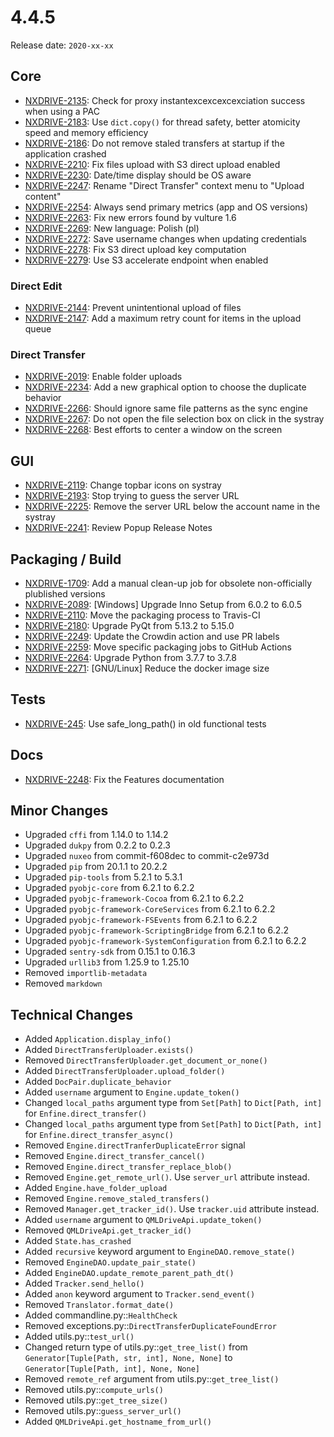 # 4.4.5

Release date: `2020-xx-xx`

## Core

- [NXDRIVE-2135](https://jira.nuxeo.com/browse/NXDRIVE-2135): Check for proxy instantexcexcexcexciation success when using a PAC
- [NXDRIVE-2183](https://jira.nuxeo.com/browse/NXDRIVE-2183): Use `dict.copy()` for thread safety, better atomicity speed and memory efficiency
- [NXDRIVE-2186](https://jira.nuxeo.com/browse/NXDRIVE-2186): Do not remove staled transfers at startup if the application crashed
- [NXDRIVE-2210](https://jira.nuxeo.com/browse/NXDRIVE-2210): Fix files upload with S3 direct upload enabled
- [NXDRIVE-2230](https://jira.nuxeo.com/browse/NXDRIVE-2230): Date/time display should be OS aware
- [NXDRIVE-2247](https://jira.nuxeo.com/browse/NXDRIVE-2247): Rename "Direct Transfer" context menu to "Upload content"
- [NXDRIVE-2254](https://jira.nuxeo.com/browse/NXDRIVE-2254): Always send primary metrics (app and OS versions)
- [NXDRIVE-2263](https://jira.nuxeo.com/browse/NXDRIVE-2263): Fix new errors found by vulture 1.6
- [NXDRIVE-2269](https://jira.nuxeo.com/browse/NXDRIVE-2269): New language: Polish (pl)
- [NXDRIVE-2272](https://jira.nuxeo.com/browse/NXDRIVE-2272): Save username changes when updating credentials
- [NXDRIVE-2278](https://jira.nuxeo.com/browse/NXDRIVE-2278): Fix S3 direct upload key computation
- [NXDRIVE-2279](https://jira.nuxeo.com/browse/NXDRIVE-2279): Use S3 accelerate endpoint when enabled

### Direct Edit

- [NXDRIVE-2144](https://jira.nuxeo.com/browse/NXDRIVE-2144): Prevent unintentional upload of files
- [NXDRIVE-2147](https://jira.nuxeo.com/browse/NXDRIVE-2147): Add a maximum retry count for items in the upload queue

### Direct Transfer

- [NXDRIVE-2019](https://jira.nuxeo.com/browse/NXDRIVE-2019): Enable folder uploads
- [NXDRIVE-2234](https://jira.nuxeo.com/browse/NXDRIVE-2234): Add a new graphical option to choose the duplicate behavior
- [NXDRIVE-2266](https://jira.nuxeo.com/browse/NXDRIVE-2266): Should ignore same file patterns as the sync engine
- [NXDRIVE-2267](https://jira.nuxeo.com/browse/NXDRIVE-2267): Do not open the file selection box on click in the systray
- [NXDRIVE-2268](https://jira.nuxeo.com/browse/NXDRIVE-2268): Best efforts to center a window on the screen

## GUI

- [NXDRIVE-2119](https://jira.nuxeo.com/browse/NXDRIVE-2119): Change topbar icons on systray
- [NXDRIVE-2193](https://jira.nuxeo.com/browse/NXDRIVE-2193): Stop trying to guess the server URL
- [NXDRIVE-2225](https://jira.nuxeo.com/browse/NXDRIVE-2225): Remove the server URL below the account name in the systray
- [NXDRIVE-2241](https://jira.nuxeo.com/browse/NXDRIVE-2241): Review Popup Release Notes

## Packaging / Build

- [NXDRIVE-1709](https://jira.nuxeo.com/browse/NXDRIVE-1709): Add a manual clean-up job for obsolete non-officially plublished versions
- [NXDRIVE-2089](https://jira.nuxeo.com/browse/NXDRIVE-2089): [Windows] Upgrade Inno Setup from 6.0.2 to 6.0.5
- [NXDRIVE-2110](https://jira.nuxeo.com/browse/NXDRIVE-2110): Move the packaging process to Travis-CI
- [NXDRIVE-2180](https://jira.nuxeo.com/browse/NXDRIVE-2180): Upgrade PyQt from 5.13.2 to 5.15.0
- [NXDRIVE-2249](https://jira.nuxeo.com/browse/NXDRIVE-2249): Update the Crowdin action and use PR labels
- [NXDRIVE-2259](https://jira.nuxeo.com/browse/NXDRIVE-2259): Move specific packaging jobs to GitHub Actions
- [NXDRIVE-2264](https://jira.nuxeo.com/browse/NXDRIVE-2264): Upgrade Python from 3.7.7 to 3.7.8
- [NXDRIVE-2271](https://jira.nuxeo.com/browse/NXDRIVE-2271): [GNU/Linux] Reduce the docker image size

## Tests

- [NXDRIVE-245](https://jira.nuxeo.com/browse/NXDRIVE-2245): Use safe_long_path() in old functional tests

## Docs

- [NXDRIVE-2248](https://jira.nuxeo.com/browse/NXDRIVE-2248): Fix the Features documentation

## Minor Changes

- Upgraded `cffi` from 1.14.0 to 1.14.2
- Upgraded `dukpy` from 0.2.2 to 0.2.3
- Upgraded `nuxeo` from commit-f608dec to commit-c2e973d
- Upgraded `pip` from 20.1.1 to 20.2.2
- Upgraded `pip-tools` from 5.2.1 to 5.3.1
- Upgraded `pyobjc-core` from 6.2.1 to 6.2.2
- Upgraded `pyobjc-framework-Cocoa` from 6.2.1 to 6.2.2
- Upgraded `pyobjc-framework-CoreServices` from 6.2.1 to 6.2.2
- Upgraded `pyobjc-framework-FSEvents` from 6.2.1 to 6.2.2
- Upgraded `pyobjc-framework-ScriptingBridge` from 6.2.1 to 6.2.2
- Upgraded `pyobjc-framework-SystemConfiguration` from 6.2.1 to 6.2.2
- Upgraded `sentry-sdk` from 0.15.1 to 0.16.3
- Upgraded `urllib3` from 1.25.9 to 1.25.10
- Removed `importlib-metadata`
- Removed `markdown`

## Technical Changes

- Added `Application.display_info()`
- Added `DirectTransferUploader.exists()`
- Removed `DirectTransferUploader.get_document_or_none()`
- Added `DirectTransferUploader.upload_folder()`
- Added `DocPair.duplicate_behavior`
- Added `username` argument to `Engine.update_token()`
- Changed `local_paths` argument type from `Set[Path]` to `Dict[Path, int]` for `Enfine.direct_transfer()`
- Changed `local_paths` argument type from `Set[Path]` to `Dict[Path, int]` for `Enfine.direct_transfer_async()`
- Removed `Engine.directTranferDuplicateError` signal
- Removed `Engine.direct_transfer_cancel()`
- Removed `Engine.direct_transfer_replace_blob()`
- Removed `Engine.get_remote_url()`. Use `server_url` attribute instead.
- Added `Engine.have_folder_upload`
- Removed `Engine.remove_staled_transfers()`
- Removed `Manager.get_tracker_id()`. Use `tracker.uid` attribute instead.
- Added `username` argument to `QMLDriveApi.update_token()`
- Removed `QMLDriveApi.get_tracker_id()`
- Added `State.has_crashed`
- Added `recursive` keyword argument to `EngineDAO.remove_state()`
- Removed `EngineDAO.update_pair_state()`
- Added `EngineDAO.update_remote_parent_path_dt()`
- Added `Tracker.send_hello()`
- Added `anon` keyword argument to `Tracker.send_event()`
- Removed `Translator.format_date()`
- Added commandline.py::`HealthCheck`
- Removed exceptions.py::`DirectTransferDuplicateFoundError`
- Added utils.py::`test_url()`
- Changed return type of utils.py::`get_tree_list()` from `Generator[Tuple[Path, str, int], None, None]` to `Generator[Tuple[Path, int], None, None]`
- Removed `remote_ref` argument from utils.py::`get_tree_list()`
- Removed utils.py::`compute_urls()`
- Removed utils.py::`get_tree_size()`
- Removed utils.py::`guess_server_url()`
- Added `QMLDriveApi.get_hostname_from_url()`
